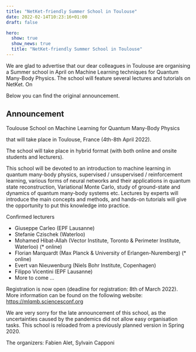 ```yaml
---
title: "NetKet-friendly Summer School in Toulouse"
date: 2022-02-14T10:23:16+01:00
draft: false

hero:
  show: true
  show_news: true
  title: "NetKet-friendly Summer School in Toulouse"
---
```


We are glad to advertise that our dear colleagues in Toulouse are organising a Summer school in April on Machine Learning techniques for Quantum Many-Body Physics.
The school will feature several lectures and tutorials on NetKet.
On 

Below you can find the original announcement.


## Announcement

Toulouse School on Machine Learning for Quantum Many-Body Physics

that will take place in Toulouse, France (4th-8th April 2022). 

The school will take place in hybrid format (with both online and onsite students and lecturers).

This school will be devoted to an introduction to machine learning in quantum many-body physics, supervised / unsupervised / reinforcement learning, various forms of neural networks and their applications in quantum state reconstruction, Variational Monte Carlo, study of ground-state and dynamics of quantum many-body systems etc. 
Lectures by experts will introduce the main concepts and methods, and hands-on tutorials will give the opportunity to put this knowledge into practice.

Confirmed lecturers

 - Giuseppe Carleo (EPF Lausanne)
 - Stefanie Czischek (Waterloo)
 - Mohamed Hibat-Allah (Vector Institute, Toronto & Perimeter Institute, Waterloo) (* online)
 - Florian Marquardt (Max Planck & University of Erlangen-Nuremberg) (* online)
 - Evert van Nieuwenburg (Niels Bohr Institute, Copenhagen)
 - Filippo Vicentini   (EPF Lausanne)
 - More to come ...

Registration is now open (deadline for registration: 8th of March 2022). More information can be found on the following website:
https://mlqmb.sciencesconf.org


We are very sorry for the late announcement of this school, as the uncertainties caused by the pandemics did not allow easy organisation tasks. 
This school is reloaded from a previously planned version in Spring 2020. 


The organizers: Fabien Alet, Sylvain Capponi

